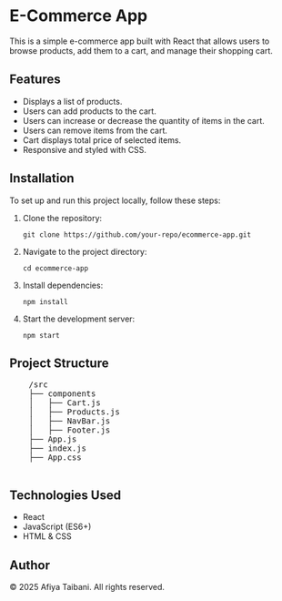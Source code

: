 <h1>E-Commerce App</h1>
    <p>This is a simple e-commerce app built with React that allows users to browse products, add them to a cart, and manage their shopping cart.</p>
    
<h2>Features</h2>
    <ul>
        <li>Displays a list of products.</li>
        <li>Users can add products to the cart.</li>
        <li>Users can increase or decrease the quantity of items in the cart.</li>
        <li>Users can remove items from the cart.</li>
        <li>Cart displays total price of selected items.</li>
        <li>Responsive and styled with CSS.</li>
    </ul>
    
<h2>Installation</h2>
    <p>To set up and run this project locally, follow these steps:</p>
    <ol>
        <li>Clone the repository:</li>
        <pre><code>git clone https://github.com/your-repo/ecommerce-app.git</code></pre>
        <li>Navigate to the project directory:</li>
        <pre><code>cd ecommerce-app</code></pre>
        <li>Install dependencies:</li>
        <pre><code>npm install</code></pre>
        <li>Start the development server:</li>
        <pre><code>npm start</code></pre>
    </ol>
    
<h2>Project Structure</h2>
    <pre>
    /src
    ├── components
    │   ├── Cart.js
    │   ├── Products.js
    │   ├── NavBar.js
    │   ├── Footer.js
    ├── App.js
    ├── index.js
    ├── App.css
    </pre>
    
<h2>Technologies Used</h2>
    <ul>
        <li>React</li>
        <li>JavaScript (ES6+)</li>
        <li>HTML & CSS</li>
    </ul>
    
 <h2>Author</h2>
    <p>© 2025 Afiya Taibani. All rights reserved.</p>
